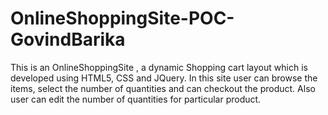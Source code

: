 # OnlineShoppingSite-POC-GovindBarika


This is an OnlineShoppingSite , a dynamic Shopping cart layout which is developed using HTML5, CSS and JQuery. In this site user can browse the items, select the number of quantities and can checkout the product. Also user can edit the number of quantities for particular product.
